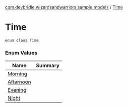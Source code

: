 [com.devbridie.wizardsandwarriors.sample.models](../index.md) / [Time](.)

# Time

`enum class Time`

### Enum Values

| Name | Summary |
|---|---|
| [Morning](-morning.md) |  |
| [Afternoon](-afternoon.md) |  |
| [Evening](-evening.md) |  |
| [Night](-night.md) |  |
